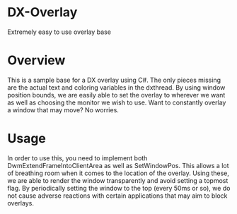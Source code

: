 # DX-Overlay
Extremely easy to use overlay base

# Overview

This is a sample base for a DX overlay using C#. The only pieces missing are the actual text and coloring variables in the dxthread.
By using window position bounds, we are easily able to set the overlay to wherever we want as well as choosing the monitor we wish to use.
Want to constantly overlay a window that may move? No worries.

# Usage

In order to use this, you need to implement both DwmExtendFrameIntoClientArea as well as SetWindowPos. This allows a lot of breathing room when it comes to the location of the overlay.
Using these, we are able to render the window transparently and avoid setting a topmost flag.
By periodically setting the window to the top (every 50ms or so), we do not cause adverse reactions with certain applications that may aim to block overlays.
